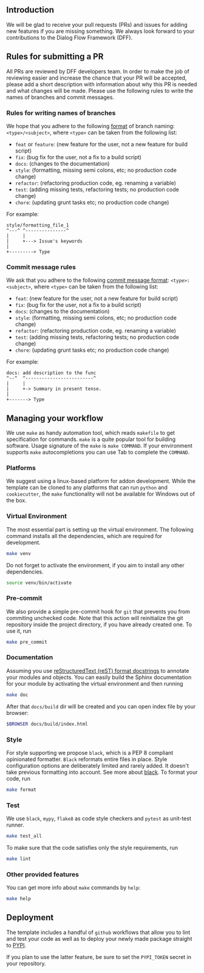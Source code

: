 ## Introduction
We will be glad to receive your pull requests (PRs) and issues for adding new features if you are missing something.
We always look forward to your contributions to the Dialog Flow Framework (DFF). 

## Rules for submitting a PR

All PRs are reviewed by DFF developers team.
In order to make the job of reviewing easier and increase the chance that your PR will be accepted,
please add a short description with information about why this PR is needed and what changes will be made.
Please use the following rules to write the names of branches and commit messages.

### Rules for writing names of branches

We hope that you adhere to the following
[format](https://gist.github.com/seunggabi/87f8c722d35cd07deb3f649d45a31082)
of branch naming: `<type>/<subject>`, where `<type>` can be taken from the following list:

- `feat` or `feature`: (new feature for the user, not a new feature for build script)
- `fix`: (bug fix for the user, not a fix to a build script)
- `docs`: (changes to the documentation)
- `style`: (formatting, missing semi colons, etc; no production code change)
- `refactor`: (refactoring production code, eg. renaming a variable)
- `test`: (adding missing tests, refactoring tests; no production code change)
- `chore`: (updating grunt tasks etc; no production code change)

For example:

```
style/formatting_file_1
^---^ ^---------------^
|     |
|     +---> Issue's keywords
|
+---------> Type
```

### Commit message rules

We ask that you adhere to the following
[commit message format](https://gist.github.com/joshbuchea/6f47e86d2510bce28f8e7f42ae84c716): `<type>: <subject>`,
where `<type>` can be taken from the following list:

- `feat`: (new feature for the user, not a new feature for build script)
- `fix`: (bug fix for the user, not a fix to a build script)
- `docs`: (changes to the documentation)
- `style`: (formatting, missing semi colons, etc; no production code change)
- `refactor`: (refactoring production code, eg. renaming a variable)
- `test`: (adding missing tests, refactoring tests; no production code change)
- `chore`: (updating grunt tasks etc; no production code change)

For example:

```
docs: add description to the func
^--^  ^-------------------------^
|     |
|     +-> Summary in present tense.
|
+-------> Type
```

## Managing your workflow
We use `make` as handy automation tool, which reads `makefile` to get specification for commands.
`make` is a quite popular tool for building software. Usage signature of the `make` is `make COMMAND`.
If your environment supports `make` autocompletions you can use Tab to complete the `COMMAND`.

### Platforms

We suggest using a linux-based platform for addon development.
While the template can be cloned to any platforms that can run `python` and `cookiecutter`,
the `make` functionality will not be available for Windows out of the box.

### Virtual Environment
The most essential part is setting up the virtual environment.
The following command installs all the dependencies, which are required for development.

```bash
make venv
```

Do not forget to activate the environment, if you aim to install any other dependencies.
```bash
source venv/bin/activate
```

### Pre-commit
We also provide a simple pre-commit hook for `git` that prevents you from commiting unchecked code. Note that this action will reinitialize the git repository inside the project directory, if you have already created one. To use it, run

```bash
make pre_commit
```

### Documentation
Assuming you use [reStructuredText (reST) format docstrings](https://sphinx-rtd-tutorial.readthedocs.io/en/latest/docstrings.html)
to annotate your modules and objects. You can easily build the Sphinx documentation for your module 
by activating the virtual environment and then running

```bash
make doc
```

After that `docs/build` dir will be created and you can open index file by your browser:

```bash
$BROWSER docs/build/index.html
```

### Style
For style supporting we propose `black`, which is a PEP 8 compliant opinionated formatter. `Black` reformats entire files in place. Style configuration options are deliberately limited and rarely added. It doesn't take previous formatting into account. See more about [black](https://github.com/psf/black). 
To format your code, run

```bash
make format
```

### Test
We use `black`, `mypy`, `flake8` as code style checkers and `pytest` as unit-test runner.
```bash
make test_all
```

To make sure that the code satisfies only the style requirements, run
```bash
make lint
```

### Other provided features 
You can get more info about `make` commands by `help`:

```bash
make help
```

## Deployment

The template includes a handful of `github` workflows that allow you to lint and test your code as well as to deploy your newly made package straight to [PYPI](https://pypi.org/).

If you plan to use the latter feature, be sure to set the `PYPI_TOKEN` secret in your repository.
